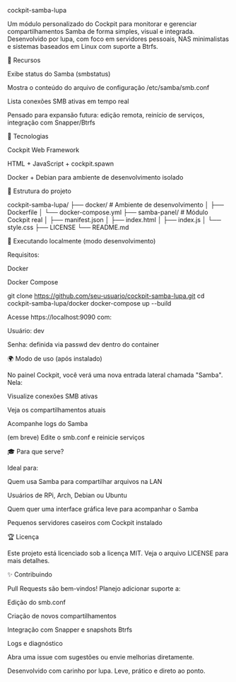 cockpit-samba-lupa

Um módulo personalizado do Cockpit para monitorar e gerenciar compartilhamentos Samba de forma simples, visual e integrada. Desenvolvido por lupa, com foco em servidores pessoais, NAS minimalistas e sistemas baseados em Linux com suporte a Btrfs.

 

🚀 Recursos

Exibe status do Samba (smbstatus)

Mostra o conteúdo do arquivo de configuração /etc/samba/smb.conf

Lista conexões SMB ativas em tempo real

Pensado para expansão futura: edição remota, reinício de serviços, integração com Snapper/Btrfs

🔧 Tecnologias

Cockpit Web Framework

HTML + JavaScript + cockpit.spawn

Docker + Debian para ambiente de desenvolvimento isolado

📂 Estrutura do projeto

cockpit-samba-lupa/
├── docker/                 # Ambiente de desenvolvimento
│   ├── Dockerfile
│   └── docker-compose.yml
├── samba-panel/           # Módulo Cockpit real
│   ├── manifest.json
│   ├── index.html
│   ├── index.js
│   └── style.css
├── LICENSE
└── README.md

🔄 Executando localmente (modo desenvolvimento)

Requisitos:

Docker

Docker Compose

git clone https://github.com/seu-usuario/cockpit-samba-lupa.git
cd cockpit-samba-lupa/docker
docker-compose up --build

Acesse https://localhost:9090 com:

Usuário: dev

Senha: definida via passwd dev dentro do container

🌍 Modo de uso (após instalado)

No painel Cockpit, você verá uma nova entrada lateral chamada "Samba". Nela:

Visualize conexões SMB ativas

Veja os compartilhamentos atuais

Acompanhe logs do Samba

(em breve) Edite o smb.conf e reinicie serviços

🎓 Para que serve?

Ideal para:

Quem usa Samba para compartilhar arquivos na LAN

Usuários de RPi, Arch, Debian ou Ubuntu

Quem quer uma interface gráfica leve para acompanhar o Samba

Pequenos servidores caseiros com Cockpit instalado

🏆 Licença

Este projeto está licenciado sob a licença MIT. Veja o arquivo LICENSE para mais detalhes.

✨ Contribuindo

Pull Requests são bem-vindos! Planejo adicionar suporte a:

Edição do smb.conf

Criação de novos compartilhamentos

Integração com Snapper e snapshots Btrfs

Logs e diagnóstico

Abra uma issue com sugestões ou envie melhorias diretamente.

Desenvolvido com carinho por lupa.
Leve, prático e direto ao ponto.

